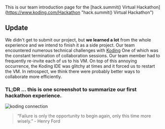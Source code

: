 

This is our team introduction page for the [hack.summit() Virtual Hackathon] (https://www.koding.com/Hackathon "hack.summit() Virtual Hackathon")

## Update ##
We didn't get to submit our project, but **we learned a lot** from the whole experience and we intend to finish it as a side project. Our team encountered numerous technical challenges with [Koding](https://Koding.com/ "Koding") One of which was the constant termination of collaboration sessions. Our team member had to frequently re-invite each of us to his VM. On top of this annoying occurrence, the Koding IDE was glitchy at times and it forced us to restart the VM. In retrospect, we think there were probably better ways to collaborate more efficiently.

### TL;DR ... this is one screenshot to summarize our first hackathon experience. ###

![koding connection](https://raw.githubusercontent.com/adachiu/hacksummit/gh-pages/images/Koding-Connection.png)

>“Failure is only the opportunity to begin again, only this time more wisely.” - Henry Ford